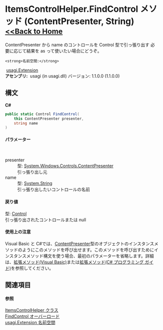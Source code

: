 # ItemsControlHelper.FindControl メソッド (ContentPresenter, String)<small>[<<Back to Home](https://github.com/usagi/usagi.cs/blob/master/Help/Home.md)</small> 

ContentPresenter から name のコントロールを Control 型で引っ張り出す 必要に応じて結果を as って使いたい場合にどうぞ。


    <strong>名前空間:</strong>
&nbsp;<a href="N_usagi_Extension.md">usagi.Extension</a><br /><strong>アセンブリ:</strong>
&nbsp;usagi (in usagi.dll) バージョン: 1.1.0.0 (1.1.0.0)

## 構文

**C#**<br />
``` C#
public static Control FindControl(
	this ContentPresenter presenter,
	string name
)
```


#### パラメーター
&nbsp;<dl><dt>presenter</dt><dd>型: <a href="http://msdn2.microsoft.com/ja-jp/library/ms609804" target="_blank">System.Windows.Controls.ContentPresenter</a><br />引っ張り出し元</dd><dt>name</dt><dd>型: <a href="http://msdn2.microsoft.com/ja-jp/library/s1wwdcbf" target="_blank">System.String</a><br />引っ張り出したいコントロールの名前</dd></dl>

#### 戻り値
型: <a href="http://msdn2.microsoft.com/ja-jp/library/ms609826" target="_blank">Control</a><br />引っ張り出されたコントロールまたは null

#### 使用上の注意
Visual Basic と C#では、<a href="http://msdn2.microsoft.com/ja-jp/library/ms609804" target="_blank">ContentPresenter</a>型のオブジェクトのインスタンスメソッドのようにこのメソッドを呼び出せます。このメソッドを呼び出すためにインスタンスメソッド構文を使う場合、最初のパラメーターを省略します。詳細は、<a href="http://msdn.microsoft.com/ja-jp/library/bb384936.aspx" target="_blank">拡張メソッド(Visual Basic)</a>または<a href="http://msdn.microsoft.com/ja-jp/library/bb383977.aspx" target="_blank">拡張メソッド(C# プログラミング ガイド)</a>を参照してください。

## 関連項目


#### 参照
<a href="T_usagi_Extension_ItemsControlHelper.md">ItemsControlHelper クラス</a><br /><a href="Overload_usagi_Extension_ItemsControlHelper_FindControl.md">FindControl オーバーロード</a><br /><a href="N_usagi_Extension.md">usagi.Extension 名前空間</a><br />